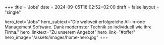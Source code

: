 +++
title = 'Jobs'
date = 2024-09-05T18:02:52+02:00
draft = false
layout = "single"

hero_text="Jobs"
hero_subtext="Die weltweit erfolgreiche All-in-one Management Software. Dank modernster Technik so individuell wie ihre Firma."
hero_linktext="Zu unserem Angebot"
hero_link="#offer"
hero_image="/assets/images/home-hero.jpg"
+++
